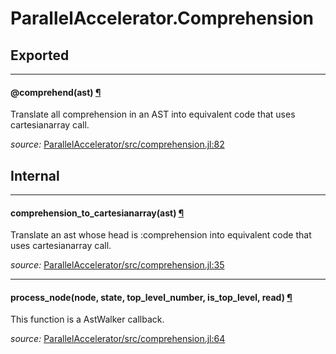 # ParallelAccelerator.Comprehension

## Exported

---

<a id="macro___comprehend.1" class="lexicon_definition"></a>
#### @comprehend(ast) [¶](#macro___comprehend.1)
Translate all comprehension in an AST into equivalent code that uses cartesianarray call.


*source:*
[ParallelAccelerator/src/comprehension.jl:82](file:///home/etotoni/.julia/v0.4/ParallelAccelerator/src/comprehension.jl)

## Internal

---

<a id="method__comprehension_to_cartesianarray.1" class="lexicon_definition"></a>
#### comprehension_to_cartesianarray(ast) [¶](#method__comprehension_to_cartesianarray.1)
Translate an ast whose head is :comprehension into equivalent code that uses cartesianarray call.


*source:*
[ParallelAccelerator/src/comprehension.jl:35](file:///home/etotoni/.julia/v0.4/ParallelAccelerator/src/comprehension.jl)

---

<a id="method__process_node.1" class="lexicon_definition"></a>
#### process_node(node,  state,  top_level_number,  is_top_level,  read) [¶](#method__process_node.1)
This function is a AstWalker callback.


*source:*
[ParallelAccelerator/src/comprehension.jl:64](file:///home/etotoni/.julia/v0.4/ParallelAccelerator/src/comprehension.jl)

